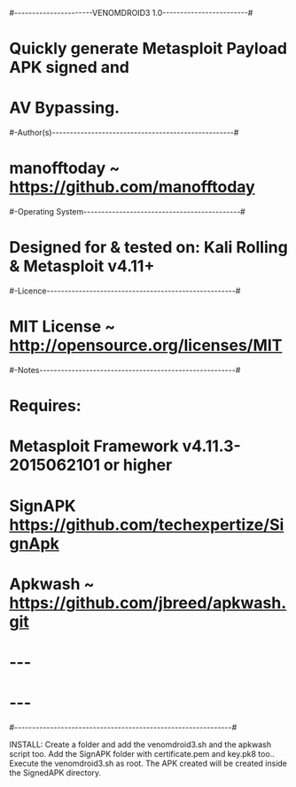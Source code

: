 #----------------------VENOMDROID3 1.0------------------------#
#  Quickly generate Metasploit Payload APK signed and         #
#  AV Bypassing.                                              #
#-Author(s)---------------------------------------------------#
# manofftoday ~ https://github.com/manofftoday                #
#-Operating System--------------------------------------------#
#  Designed for & tested on: Kali Rolling & Metasploit v4.11+ #
#-Licence-----------------------------------------------------#
#  MIT License ~ http://opensource.org/licenses/MIT           #
#-Notes-------------------------------------------------------#
#  Requires:                                                  #
#    Metasploit Framework v4.11.3-2015062101 or higher        #
#    SignAPK   https://github.com/techexpertize/SignApk       #
#    Apkwash ~ https://github.com/jbreed/apkwash.git          #
#                             ---                             #
#                             ---                             #
#-------------------------------------------------------------#

INSTALL:
Create a folder and add the venomdroid3.sh and the apkwash script too. Add the SignAPK folder with certificate.pem and key.pk8 too..
Execute the venomdroid3.sh as root.
The APK created will be created inside the SignedAPK directory.
